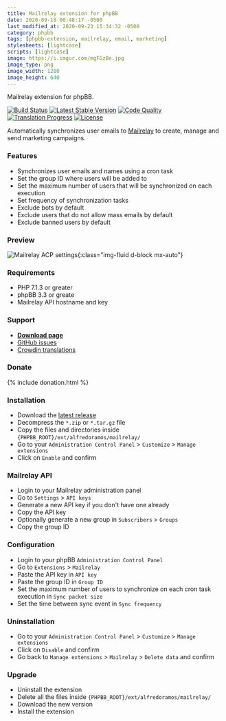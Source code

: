 ```yaml
---
title: Mailrelay extension for phpBB
date: 2020-09-18 00:48:17 -0500
last_modified_at: 2020-09-23 15:34:32 -0500
category: phpbb
tags: [phpbb-extension, mailrelay, email, marketing]
stylesheets: [lightcase]
scripts: [lightcase]
image: https://i.imgur.com/mgFGzBe.jpg
image_type: png
image_width: 1280
image_height: 640
---
```

Mailrelay extension for phpBB.

[![Build Status](https://img.shields.io/travis/com/AlfredoRamos/phpbb-ext-mailrelay.svg?style=flat-square)](https://travis-ci.com/AlfredoRamos/phpbb-ext-mailrelay)
[![Latest Stable Version](https://img.shields.io/github/tag/AlfredoRamos/phpbb-ext-mailrelay.svg?label=stable&style=flat-square)](https://github.com/AlfredoRamos/phpbb-ext-mailrelay/releases)
[![Code Quality](https://img.shields.io/codacy/grade/4f32454baf88449b864091d05c1a14c5.svg?style=flat-square)](https://app.codacy.com/manual/AlfredoRamos/phpbb-ext-mailrelay/dashboard)
[![Translation Progress](https://badges.crowdin.net/phpbb-ext-mailrelay/localized.svg)](https://crowdin.com/project/phpbb-ext-mailrelay)
[![License](https://img.shields.io/github/license/AlfredoRamos/phpbb-ext-mailrelay.svg?style=flat-square)](https://raw.githubusercontent.com/AlfredoRamos/phpbb-ext-mailrelay/master/license.txt)

Automatically synchronizes user emails to [Mailrelay](https://mailrelay.com/) to create, manage and send marketing campaigns.

<!-- more -->
### Features

- Synchronizes user emails and names using a cron task
- Set the group ID where users will be added to
- Set the maximum number of users that will be synchronized on each execution
- Set frequency of synchronization tasks
- Exclude bots by default
- Exclude users that do not allow mass emails by default
- Exclude banned users by default

### Preview

![Mailrelay ACP settings](https://i.imgur.com/kkI1Z75.png){:class="img-fluid d-block mx-auto"}

### Requirements

- PHP 7.1.3 or greater
- phpBB 3.3 or greate
- Mailrelay API hostname and key

### Support

- [**Download page**](https://github.com/AlfredoRamos/phpbb-ext-mailrelay/releases)
- [GitHub issues](https://github.com/AlfredoRamos/phpbb-ext-mailrelay/issues)
- [Crowdin translations](https://crowdin.com/project/phpbb-ext-mailrelay)

### Donate

{% include donation.html %}

### Installation

- Download the [latest release](https://github.com/AlfredoRamos/phpbb-ext-mailrelay/releases)
- Decompress the `*.zip` or `*.tar.gz` file
- Copy the files and directories inside `{PHPBB_ROOT}/ext/alfredoramos/mailrelay/`
- Go to your `Administration Control Panel` > `Customize` > `Manage extensions`
- Click on `Enable` and confirm

### Mailrelay API

- Login to your Mailrelay administration panel
- Go to `Settings` > `API keys`
- Generate a new API key if you don't have one already
- Copy the API key
- Optionally generate a new group in `Subscribers` > `Groups`
- Copy the group ID

### Configuration

- Login to your phpBB `Administration Control Panel`
- Go to `Extensions` > `Mailrelay`
- Paste the API key in `API key`
- Paste the group ID in `Group ID`
- Set the maximum number of users to synchronize on each cron task execution in `Sync packet size`
- Set the time between sync event in `Sync frequency`

### Uninstallation

- Go to your `Administration Control Panel` > `Customize` > `Manage extensions`
- Click on `Disable` and confirm
- Go back to `Manage extensions` > `Mailrelay` > `Delete data` and confirm

### Upgrade

- Uninstall the extension
- Delete all the files inside `{PHPBB_ROOT}/ext/alfredoramos/mailrelay/`
- Download the new version
- Install the extension
